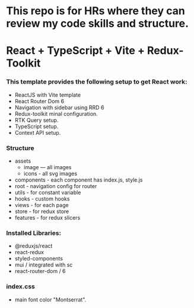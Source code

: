 # This repo is for HRs where they can review my code skills and structure.

# React + TypeScript + Vite + Redux-Toolkit

### This template provides the following setup to get React work:

- ReactJS with Vite template
- React Router Dom 6
- Navigation with sidebar using RRD 6
- Redux-toolkit minal configuration.
- RTK Query setup.
- TypeScript setup.
- Context API setup.

### Structure

- assets
  - image — all images
  - icons - all svg images
- components - each component has index.js, style.js
- root - navigation config for router
- utils - for constant variable
- hooks - custom hooks
- views - for each page
- store - for redux store
- features - for redux slicers

### Installed Libraries:

- @reduxjs/react
- react-redux
- styled-components
- mui / integrated with sc
- react-router-dom / 6

### index.css

- main font color "Montserrat".
